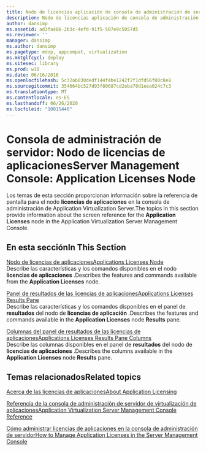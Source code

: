 ```yaml
---
title: Nodo de licencias aplicación de consola de administración de servidor
description: Nodo de licencias aplicación de consola de administración de servidor
author: dansimp
ms.assetid: ad3fa486-2b3c-4efd-91f5-507e9c5057d5
ms.reviewer: ''
manager: dansimp
ms.author: dansimp
ms.pagetype: mdop, appcompat, virtualization
ms.mktglfcycl: deploy
ms.sitesec: library
ms.prod: w10
ms.date: 06/16/2016
ms.openlocfilehash: 5c32ab030dedf144f4be1242f2f1dfd56f80c8e8
ms.sourcegitcommit: 354664bc527d93f80687cd2eba70d1eea024c7c3
ms.translationtype: MT
ms.contentlocale: es-ES
ms.lasthandoff: 06/26/2020
ms.locfileid: "10815440"
---
```

# <span data-ttu-id="fcdd6-103">Consola de administración de servidor: Nodo de licencias de aplicaciones</span><span class="sxs-lookup"><span data-stu-id="fcdd6-103">Server Management Console: Application Licenses Node</span></span>


<span data-ttu-id="fcdd6-104">Los temas de esta sección proporcionan información sobre la referencia de pantalla para el nodo **licencias de aplicaciones** en la consola de administración de Application Virtualization Server.</span><span class="sxs-lookup"><span data-stu-id="fcdd6-104">The topics in this section provide information about the screen reference for the **Application Licenses** node in the Application Virtualization Server Management Console.</span></span>

## <span data-ttu-id="fcdd6-105">En esta sección</span><span class="sxs-lookup"><span data-stu-id="fcdd6-105">In This Section</span></span>


<a href="" id="applications-licenses-node"></a>[<span data-ttu-id="fcdd6-106">Nodo de licencias de aplicaciones</span><span class="sxs-lookup"><span data-stu-id="fcdd6-106">Applications Licenses Node</span></span>](applications-licenses-node.md)  
<span data-ttu-id="fcdd6-107">Describe las características y los comandos disponibles en el nodo **licencias de aplicaciones** .</span><span class="sxs-lookup"><span data-stu-id="fcdd6-107">Describes the features and commands available from the **Application Licenses** node.</span></span>

<a href="" id="applications-licenses-results-pane"></a>[<span data-ttu-id="fcdd6-108">Panel de resultados de las licencias de aplicaciones</span><span class="sxs-lookup"><span data-stu-id="fcdd6-108">Applications Licenses Results Pane</span></span>](applications-licenses-results-pane.md)  
<span data-ttu-id="fcdd6-109">Describe las características y los comandos disponibles en el panel de **resultados** del nodo de **licencias de aplicación** .</span><span class="sxs-lookup"><span data-stu-id="fcdd6-109">Describes the features and commands available in the **Application Licenses** node **Results** pane.</span></span>

<a href="" id="applications-licenses-results-pane-columns"></a>[<span data-ttu-id="fcdd6-110">Columnas del panel de resultados de las licencias de aplicaciones</span><span class="sxs-lookup"><span data-stu-id="fcdd6-110">Applications Licenses Results Pane Columns</span></span>](applications-licenses-results-pane-columns.md)  
<span data-ttu-id="fcdd6-111">Describe las columnas disponibles en el panel de **resultados** del nodo de **licencias de aplicaciones** .</span><span class="sxs-lookup"><span data-stu-id="fcdd6-111">Describes the columns available in the **Application Licenses** node **Results** pane.</span></span>

## <span data-ttu-id="fcdd6-112">Temas relacionados</span><span class="sxs-lookup"><span data-stu-id="fcdd6-112">Related topics</span></span>


[<span data-ttu-id="fcdd6-113">Acerca de las licencias de aplicaciones</span><span class="sxs-lookup"><span data-stu-id="fcdd6-113">About Application Licensing</span></span>](about-application-licensing.md)

[<span data-ttu-id="fcdd6-114">Referencia de la consola de administración de servidor de virtualización de aplicaciones</span><span class="sxs-lookup"><span data-stu-id="fcdd6-114">Application Virtualization Server Management Console Reference</span></span>](application-virtualization-server-management-console-reference.md)

[<span data-ttu-id="fcdd6-115">Cómo administrar licencias de aplicaciones en la consola de administración de servidor</span><span class="sxs-lookup"><span data-stu-id="fcdd6-115">How to Manage Application Licenses in the Server Management Console</span></span>](how-to-manage-application-licenses-in-the-server-management-console.md)

 

 





